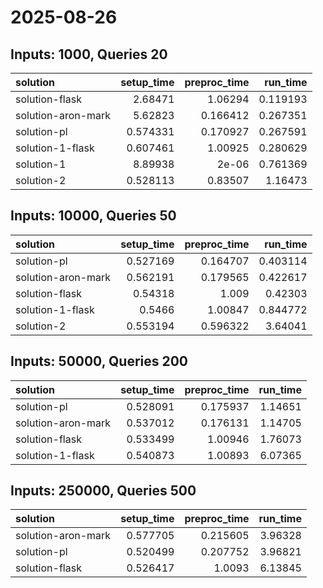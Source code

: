 # 2025-08-26

## Inputs: 1000, Queries 20

| solution           |   setup_time |   preproc_time |   run_time |
|:-------------------|-------------:|---------------:|-----------:|
| solution-flask     |     2.68471  |       1.06294  |   0.119193 |
| solution-aron-mark |     5.62823  |       0.166412 |   0.267351 |
| solution-pl        |     0.574331 |       0.170927 |   0.267591 |
| solution-1-flask   |     0.607461 |       1.00925  |   0.280629 |
| solution-1         |     8.89938  |       2e-06    |   0.761369 |
| solution-2         |     0.528113 |       0.83507  |   1.16473  |

## Inputs: 10000, Queries 50

| solution           |   setup_time |   preproc_time |   run_time |
|:-------------------|-------------:|---------------:|-----------:|
| solution-pl        |     0.527169 |       0.164707 |   0.403114 |
| solution-aron-mark |     0.562191 |       0.179565 |   0.422617 |
| solution-flask     |     0.54318  |       1.009    |   0.42303  |
| solution-1-flask   |     0.5466   |       1.00847  |   0.844772 |
| solution-2         |     0.553194 |       0.596322 |   3.64041  |

## Inputs: 50000, Queries 200

| solution           |   setup_time |   preproc_time |   run_time |
|:-------------------|-------------:|---------------:|-----------:|
| solution-pl        |     0.528091 |       0.175937 |    1.14651 |
| solution-aron-mark |     0.537012 |       0.176131 |    1.14705 |
| solution-flask     |     0.533499 |       1.00946  |    1.76073 |
| solution-1-flask   |     0.540873 |       1.00893  |    6.07365 |

## Inputs: 250000, Queries 500

| solution           |   setup_time |   preproc_time |   run_time |
|:-------------------|-------------:|---------------:|-----------:|
| solution-aron-mark |     0.577705 |       0.215605 |    3.96328 |
| solution-pl        |     0.520499 |       0.207752 |    3.96821 |
| solution-flask     |     0.526417 |       1.0093   |    6.13845 |
